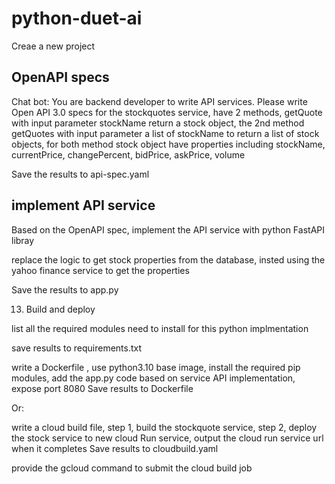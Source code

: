 # python-duet-ai
Creae a new project
## OpenAPI specs
Chat bot: 
You are backend developer to write API services. Please write Open API 3.0  specs for the stockquotes service, have 2 methods, getQuote with input parameter stockName return a stock object, the 2nd method getQuotes with input parameter a list of stockName to return a list of stock objects, for both method stock object have properties including  stockName, currentPrice, changePercent, bidPrice, askPrice, volume

Save the results to api-spec.yaml


## implement API service
Based on the OpenAPI spec, implement the API service with python FastAPI libray

replace the logic to get stock properties from the database, insted using the yahoo finance service to get the properties

Save the results to app.py

13. Build and deploy

list all the required modules need to install for this python implmentation

save results to requirements.txt

write a Dockerfile , use python3.10 base image, install the required pip modules, add the app.py code based on service API implementation, expose port 8080
Save results to Dockerfile

Or:


write a cloud build file, step 1, build the stockquote service, step 2, deploy the stock service to new cloud Run service, output the cloud run service url when it completes
Save results to cloudbuild.yaml

provide the gcloud command to submit the cloud build job
